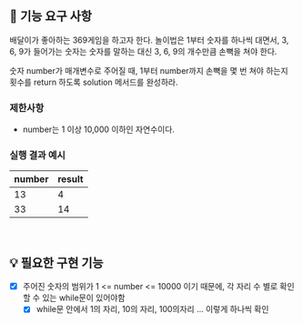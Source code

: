 ## 🚀 기능 요구 사항

배달이가 좋아하는 369게임을 하고자 한다. 놀이법은 1부터 숫자를 하나씩 대면서, 3, 6, 9가 들어가는 숫자는 숫자를 말하는 대신 3, 6, 9의 개수만큼 손뼉을 쳐야 한다.

숫자 number가 매개변수로 주어질 때, 1부터 number까지 손뼉을 몇 번 쳐야 하는지 횟수를 return 하도록 solution 메서드를 완성하라.

### 제한사항

- number는 1 이상 10,000 이하인 자연수이다.

### 실행 결과 예시

| number | result |
| --- | --- |
| 13 | 4 |
| 33 | 14 |


<br>

## 💡 필요한 구현 기능
* [x] 주어진 숫자의 범위가 1 <= number <= 10000 이기 때문에, 각 자리 수 별로 확인할 수 있는 while문이 있어야함
   * [x] while문 안에서 1의 자리, 10의 자리, 100의자리 ... 이렇게 하나씩 확인
